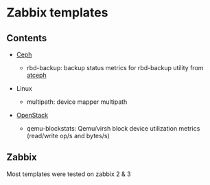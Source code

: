 # Zabbix templates

## Contents

* [Ceph](http://ceph.com)
  * rbd-backup: backup status metrics for rbd-backup utility from [atceph](https://github.com/alsvartr/atceph/)

* Linux
  * multipath: device mapper multipath

* [OpenStack](https://openstack.org)
  * qemu-blockstats: Qemu/virsh block device utilization metrics (read/write op/s and bytes/s)

## Zabbix

Most templates were tested on zabbix 2 & 3
